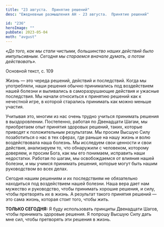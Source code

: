 ```yaml
---
title: "23 августа.  Принятие решений"
desc: "Ежедневные размышления АН - 23 августа.  Принятие решений"

id: "236"
heroImage: ""
pubDate: 2023-05-04
moth: "avgust"
---
```


_«До того, как мы стали чистыми, большинство наших действий было импульсивным.
Сегодня мы стараемся вначале думать, а потом действовать»._

Основной текст, с. 109

Жизнь — это череда решений, действий и последствий. Когда мы употребляли, наши
решения обычно принимались под воздействием нашей болезни и выливались в
саморазрушающие действия и ужасные последствия. Мы начали относиться к
принятию решений как к нечестной игре, в которой старались принимать как можно
меньше участия.

Учитывая это, многим из нас очень трудно учиться принимать решения в
выздоровлении. Постепенно, работая по Двенадцати Шагам, мы приобретаем опыт
принятия здоровых решений, таких, которые приводят к положительным
результатам. Мы просим Высшую Силу позаботиться о нас в тех сферах, где раньше
на нашу жизнь и волю воздействовала наша болезнь. Мы исследуем свои ценности и
свои действия, анализируем то, что обнаружили с человеком, которому доверяем,
и просим Бога, как мы его понимаем, исправить наши недостатки. Работая по
шагам, мы освобождаемся от влияния нашей болезни, и мы учимся принимать
решения, которые могут быть нашим руководством во всех делах.

Сегодня нашим решениям и их последствиям не обязательно находиться под
воздействием нашей болезни. Наша вера дает нам мужество и руководство, чтобы
принимать хорошие решения, и силу, чтобы претворять их в жизнь. А результат
такого принятия решений — это сама жизнь, которая стоит того, чтобы жить.

**ТОЛЬКО СЕГОДНЯ:** Я буду использовать принципы Двенадцати Шагов, чтобы
принимать здоровые решения. Я попрошу Высшую Силу дать мне сил, чтобы
претворять эти решения в жизнь.
